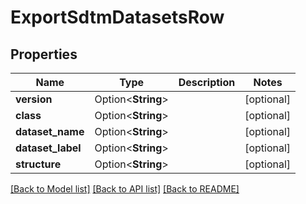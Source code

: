 # ExportSdtmDatasetsRow

## Properties

Name | Type | Description | Notes
------------ | ------------- | ------------- | -------------
**version** | Option<**String**> |  | [optional]
**class** | Option<**String**> |  | [optional]
**dataset_name** | Option<**String**> |  | [optional]
**dataset_label** | Option<**String**> |  | [optional]
**structure** | Option<**String**> |  | [optional]

[[Back to Model list]](../README.md#documentation-for-models) [[Back to API list]](../README.md#documentation-for-api-endpoints) [[Back to README]](../README.md)


